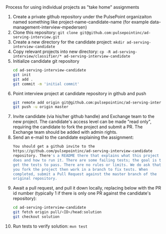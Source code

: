 Process for using individual projects as "take home" assignments

1. Create a private github repository under the PulsePoint organizaiton named something like project-name-candidate-name (for example data-management-interview-mpedersen)
2. Clone this repository: `git clone git@github.com:pulsepointinc/ad-serving-interview.git`
3. Create a new directory for the candidate project: `mkdir ad-serving-interview-candidate`
4. Copy relevant projects into new directory: `cp -R ad-serving-interview/classifier/* ad-serving-interview-candidate`
5. Initialize candidate git repository
    ```bash
    cd ad-serving-interview-candidate
    git init
    git add .
    git commit -m 'initial commit'
    ```
6. Point interview project at candidate repository in github and push
    ```bash
    git remote add origin git@github.com:pulsepointinc/ad-serving-interview-candidate.git
    git push -u origin master
    ```
7. Invite candidate (via his/her github handle) and Exchange team to the new project. The candidate's access level can be made "read only", requiring the candidate to fork the project and submit a PR. The Exchange team should be added with admin rights.
8. Send an e-mail to the candidate explaining the assignment:
    ```bash
    You should get a github invite to the
    https://github.com/pulsepointinc/ad-serving-interview-candidate
    repository. There's a README there that explains what this project
    does and how to run it. There are some failing tests; the goal is to
    get the tests to pass. There are no rules or limits. We do ask that
    you fork the project then work in a branch to fix tests. When
    completed, submit a Pull Request against the master branch of the
    original repository.
    ```
9. Await a pull request, and pull it down locally, replacing <ID> below with the PR id number (typically 1 if there is only one PR against the candidate's repository):
    ```bash
    cd ad-serving-interview-candidate
    git fetch origin pull/<ID>/head:solution
    git checkout solution
    ```
10. Run tests to verify solution: `mvn test`
